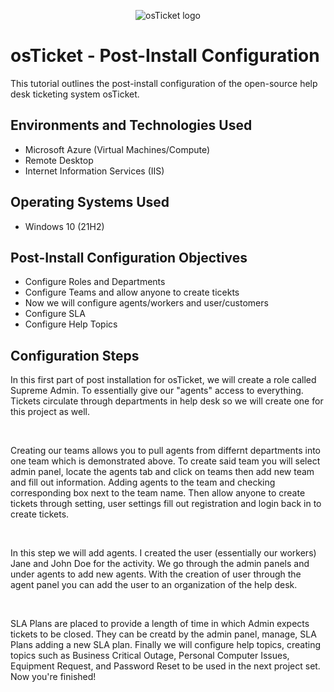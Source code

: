 <p align="center">
<img src="https://i.imgur.com/Clzj7Xs.png" alt="osTicket logo"/>
</p>

<h1>osTicket - Post-Install Configuration</h1>
This tutorial outlines the post-install configuration of the open-source help desk ticketing system osTicket.<br />

<h2>Environments and Technologies Used</h2>

- Microsoft Azure (Virtual Machines/Compute)
- Remote Desktop
- Internet Information Services (IIS)

<h2>Operating Systems Used </h2>

- Windows 10</b> (21H2)

<h2>Post-Install Configuration Objectives</h2>

- Configure Roles and Departments 
- Configure Teams and allow anyone to create ticekts 
- Now we will configure agents/workers and user/customers 
- Configure SLA
- Configure Help Topics 

<h2>Configuration Steps</h2>

<p>

<p>
In this first part of post installation for osTicket, we will create a role called Supreme Admin. To essentially give our "agents" access to everything. Tickets circulate through departments in help desk so we will create one for this project as well. 
</p>
<br />
<p>

 
Creating our teams allows you to pull agents from differnt departments into one team which is demonstrated above. To create said team you will select admin panel, locate the agents tab and click on teams then add new team and fill out information. Adding agents to the team and checking corresponding box next to the team name. Then allow anyone to create tickets through setting, user settings fill out registration and login back in to create tickets. 
</p>
<br/>

</p>
<p>
In this step we will add agents. I created the user (essentially our workers) Jane and John Doe for the activity. We go through the admin panels and under agents to add new agents. With the creation of user through the agent panel you can add the user to an organization of the help desk.
</p>
<br />

</p>
<p>
SLA Plans are placed to provide a length of time in which Admin expects tickets to be closed. They can be creatd by the admin panel, manage, SLA Plans adding a new SLA plan. Finally we will configure help topics, creating topics such as Business Critical Outage, Personal Computer Issues, Equipment Request, and Password Reset to be used in the next project set. 
Now you're finished!
</p>
<br/>
